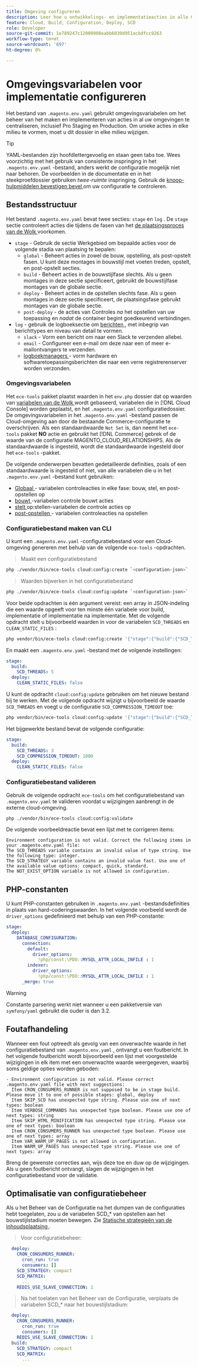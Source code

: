 ```yaml
---
title: Omgeving configureren
description: Leer hoe u ontwikkelings- en implementatieacties in alle Commerce kunt configureren in omgevingen met cloudinfrastructuren, waaronder Pro Staging en Production, met behulp van omgevingsvariabelen.
feature: Cloud, Build, Configuration, Deploy, SCD
role: Developer
source-git-commit: 1e789247c12009908eabb6039d951acbdfcc9263
workflow-type: tm+mt
source-wordcount: '697'
ht-degree: 0%

---
```


# Omgevingsvariabelen voor implementatie configureren

Het bestand van `.magento.env.yaml` gebruikt omgevingsvariabelen om het beheer van het maken en implementeren van acties in al uw omgevingen te centraliseren, inclusief Pro Staging en Production. Om unieke acties in elke milieu te vormen, moet u dit dossier in elke milieu wijzigen.

>[!TIP]
>
>YAML-bestanden zijn hoofdlettergevoelig en staan geen tabs toe. Wees voorzichtig met het gebruik van consistente inspringing in het `.magento.env.yaml` -bestand, anders werkt de configuratie mogelijk niet naar behoren. De voorbeelden in de documentatie en in het steekproefdossier gebruiken _twee-ruimte_ inspringing. Gebruik de [ knoop-hulpmiddelen bevestigen bevel ](#validate-configuration-file) om uw configuratie te controleren.

## Bestandsstructuur

Het bestand `.magento.env.yaml` bevat twee secties: `stage` en `log` . De `stage` sectie controleert acties die tijdens de fasen van het [ de plaatsingsproces van de Wolk ](../deploy/process.md) voorkomen.

- `stage` - Gebruik de sectie Werkgebied om bepaalde acties voor de volgende stadia van plaatsing te bepalen:
   - `global` - Beheert acties in zowel de bouw, opstelling, als post-opstelt fasen. U kunt deze montages in bouwstijl met voeten treden, opstelt, en post-opstelt secties.
   - `build` - Beheert acties in de bouwstijlfase slechts. Als u geen montages in deze sectie specificeert, gebruikt de bouwstijlfase montages van de globale sectie.
   - `deploy` - Beheert acties in de opstellen slechts fase. Als u geen montages in deze sectie specificeert, de plaatsingsfase gebruikt montages van de globale sectie.
   - `post-deploy` - de acties van Controles _na_ het opstellen van uw toepassing en _nadat_ de container begint goedkeurend verbindingen.
- `log` - gebruik de logboeksectie om [ berichten ](set-up-notifications.md), met inbegrip van berichttypes en niveau van detail te vormen.
   - `slack` - Vorm een bericht om naar een Slack te verzenden allebei.
   - `email` - Configureer een e-mail om deze naar een of meer e-mailontvangers te verzenden.
   - [ logboekmanagers ](log-handlers.md) - vorm hardware en softwaretoepassingsberichten die naar een verre registrerenserver worden verzonden.

### Omgevingsvariabelen

Het `ece-tools` pakket plaatst waarden in het `env.php` dossier dat op waarden van [ variabelen van de Wolk ](variables-cloud.md) wordt gebaseerd, variabelen die in [!DNL Cloud Console] worden geplaatst, en het `.magento.env.yaml` configuratiedossier. De omgevingsvariabelen in het `.magento.env.yaml` -bestand passen de Cloud-omgeving aan door de bestaande Commerce-configuratie te overschrijven. Als een standaardwaarde `Not Set` is, dan neemt het `ece-tools` pakket **NO** actie en gebruikt het [!DNL Commerce] gebrek of de waarde van de configuratie MAGENTO_CLOUD_RELATIONSHIPS. Als de standaardwaarde is ingesteld, wordt die standaardwaarde ingesteld door het `ece-tools` -pakket.

De volgende onderwerpen bevatten gedetailleerde definities, zoals of een standaardwaarde is ingesteld of niet, van alle variabelen die u in het `.magento.env.yaml` -bestand kunt gebruiken:

- [ Globaal ](variables-global.md) - variabelen controleacties in elke fase: bouw, stel, en post-opstellen op
- [ bouwt ](variables-build.md)-variabelen controle bouwt acties
- [ stelt ](variables-deploy.md) op:stellen-variabelen de controle acties op
- [ post-opstellen ](variables-post-deploy.md) - variabelen controleacties na opstellen

### Configuratiebestand maken van CLI

U kunt een `.magento.env.yaml` -configuratiebestand voor een Cloud-omgeving genereren met behulp van de volgende `ece-tools` -opdrachten.

>Maakt een configuratiebestand

```bash
php ./vendor/bin/ece-tools cloud:config:create `<configuration-json>`
```

>Waarden bijwerken in het configuratiebestand

```bash
php ./vendor/bin/ece-tools cloud:config:update `<configuration-json>`
```

Voor beide opdrachten is één argument vereist: een array in JSON-indeling die een waarde opgeeft voor ten minste één variabele voor build, implementatie of implementatie na implementatie. Met de volgende opdracht stelt u bijvoorbeeld waarden in voor de variabelen `SCD_THREADS` en `CLEAN_STATIC_FILES` :

```bash
php vendor/bin/ece-tools cloud:config:create '{"stage":{"build":{"SCD_THREADS":5}, "deploy":{"CLEAN_STATIC_FILES":false}}}'
```

En maakt een `.magento.env.yaml` -bestand met de volgende instellingen:

```yaml
stage:
  build:
    SCD_THREADS: 5
  deploy:
    CLEAN_STATIC_FILES: false
```

U kunt de opdracht `cloud:config:update` gebruiken om het nieuwe bestand bij te werken. Met de volgende opdracht wijzigt u bijvoorbeeld de waarde `SCD_THREADS` en voegt u de configuratie `SCD_COMPRESSION_TIMEOUT` toe:

```bash
php vendor/bin/ece-tools cloud:config:update '{"stage":{"build":{"SCD_THREADS":3, "SCD_COMPRESSION_TIMEOUT":1000}}}'
```

Het bijgewerkte bestand bevat de volgende configuratie:

```yaml
stage:
  build:
    SCD_THREADS: 3
    SCD_COMPRESSION_TIMEOUT: 1000
  deploy:
    CLEAN_STATIC_FILES: false
```

### Configuratiebestand valideren

Gebruik de volgende opdracht `ece-tools` om het configuratiebestand van `.magento.env.yaml` te valideren voordat u wijzigingen aanbrengt in de externe cloud-omgeving.

```bash
php ./vendor/bin/ece-tools cloud:config:validate
```

De volgende voorbeeldreactie bevat een lijst met te corrigeren items:

```
Environment configuration is not valid. Correct the following items in your .magento.env.yaml file:
The SCD_THREADS variable contains an invalid value of type string. Use the following type: integer.
The SCD_STRATEGY variable contains an invalid value fast. Use one of the available value options: compact, quick, standard.
The NOT_EXIST_OPTION variable is not allowed in configuration.
```

## PHP-constanten

U kunt PHP-constanten gebruiken in `.magento.env.yaml` -bestandsdefinities in plaats van hard-coderingswaarden. In het volgende voorbeeld wordt de `driver_options` gedefinieerd met behulp van een PHP-constante:

```yaml
stage:
  deploy:
    DATABASE_CONFIGURATION:
      connection:
        default:
          driver_options:
            !php/const:\PDO::MYSQL_ATTR_LOCAL_INFILE : 1
        indexer:
          driver_options:
            !php/const:\PDO::MYSQL_ATTR_LOCAL_INFILE : 1
      _merge: true
```

>[!WARNING]
>
>Constante parsering werkt niet wanneer u een pakketversie van `symfony/yaml` gebruikt die ouder is dan 3.2.

## Foutafhandeling

Wanneer een fout optreedt als gevolg van een onverwachte waarde in het configuratiebestand van `.magento.env.yaml` , ontvangt u een foutbericht. In het volgende foutbericht wordt bijvoorbeeld een lijst met voorgestelde wijzigingen in elk item met een onverwachte waarde weergegeven, waarbij soms geldige opties worden geboden:

```
- Environment configuration is not valid. Please correct .magento.env.yaml file with next suggestions:
  Item CRON_CONSUMERS_RUNNER is not supposed to be in stage build. Please move it to one of possible stages: global, deploy
  Item SKIP_SCD has unexpected type string. Please use one of next types: boolean
  Item VERBOSE_COMMANDS has unexpected type boolean. Please use one of next types: string
  Item SKIP_HTML_MINIFICATION has unexpected type string. Please use one of next types: boolean
  Item CRON_CONSUMERS_RUNNER has unexpected type boolean. Please use one of next types: array
  Item VAR_WARM_UP_PAGES is not allowed in configuration.
  Item WARM_UP_PAGES has unexpected type string. Please use one of next types: array
```

Breng de gewenste correcties aan, wijs deze toe en duw op de wijzigingen. Als u geen foutbericht ontvangt, slagen de wijzigingen in het configuratiebestand voor de validatie.

## Optimalisatie van configuratiebeheer

Als u het Beheer van de Configuratie na het dumpen van de configuraties hebt toegelaten, zou u de variabelen SCD_* van opstellen aan het bouwstijlstadium moeten bewegen. Zie [ Statische strategieën van de inhoudsplaatsing ](../deploy/static-content.md).

>Voor configuratiebeheer:

```yaml
  deploy:
    CRON_CONSUMERS_RUNNER:
      cron_run: true
      consumers: []
    SCD_STRATEGY: compact
    SCD_MATRIX:
      ...
    REDIS_USE_SLAVE_CONNECTION: 1
```

>Na het toelaten van het Beheer van de Configuratie, verplaats de variabelen SCD_* naar het bouwstijlstadium:

```yaml
  deploy:
    CRON_CONSUMERS_RUNNER:
      cron_run: true
      consumers: []
    REDIS_USE_SLAVE_CONNECTION: 1
  build:
    SCD_STRATEGY: compact
    SCD_MATRIX:
      ...
```
